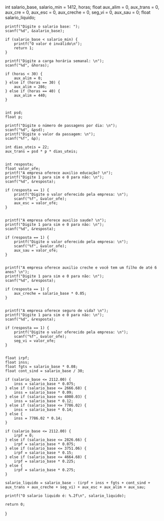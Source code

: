 int salario_base, salario_min = 1412, horas;
    float aux_alim = 0, aux_trans = 0, aux_cre = 0, aux_esc = 0, aux_creche = 0, seg_vi = 0, aux_sau = 0;
    float salario_liquido;

    printf("Digite o salario base: ");
    scanf("%d", &salario_base);

    if (salario_base < salario_min) {
        printf("O valor é inválido\n");
        return 1;
    }

    printf("Digite a carga horária semanal: \n");
    scanf("%d", &horas);

    if (horas < 30) {
        aux_alim = 0;
    } else if (horas == 30) {
        aux_alim = 286;
    } else if (horas == 40) {
        aux_alim = 440;
    }


    int psd;
    float p;

    printf("Digite o número de passagens por dia: \n");
    scanf("%d", &psd);
    printf("Digite o valor da passagem: \n");
    scanf("%f", &p);

    int dias_uteis = 22;
    aux_trans = psd * p * dias_uteis;

    
    int resposta;
    float valor_ofe;
    printf("A empresa oferece auxilio educação? \n");
    printf("Digite 1 para sim e 0 para não: \n");
    scanf("%d", &resposta);

    if (resposta == 1) {
        printf("Digite o valor oferecido pela empresa: \n");
        scanf("%f", &valor_ofe);
        aux_esc = valor_ofe;
    }

    
    printf("A empresa oferece auxilio saude? \n");
    printf("Digite 1 para sim e 0 para não: \n");
    scanf("%d", &resposta);

    if (resposta == 1) {
        printf("Digite o valor oferecido pela empresa: \n");
        scanf("%f", &valor_ofe);
        aux_sau = valor_ofe;
    }

   
    printf("A empresa oferece auxilio creche e você tem um filho de até 6 anos? \n");
    printf("Digite 1 para sim e 0 para não: \n");
    scanf("%d", &resposta);

    if (resposta == 1) {
        aux_creche = salario_base * 0.05;
    }

   
    printf("A empresa oferece seguro de vida? \n");
    printf("Digite 1 para sim e 0 para não: \n");
    scanf("%d", &resposta);

    if (resposta == 1) {
        printf("Digite o valor oferecido pela empresa: \n");
        scanf("%f", &valor_ofe);
        seg_vi = valor_ofe;
    }

    
    float irpf;
    float inss;
    float fgts = salario_base * 0.08;
    float cont_sind = salario_base / 30; 

    if (salario_base <= 2112.00) {
        inss = salario_base * 0.075;
    } else if (salario_base <= 2666.68) {
        inss = salario_base * 0.09;
    } else if (salario_base <= 4000.03) {
        inss = salario_base * 0.12;
    } else if (salario_base <= 7786.02) {
        inss = salario_base * 0.14;
    } else {
        inss = 7786.02 * 0.14; 
    }

    if (salario_base <= 2112.00) {
        irpf = 0;
    } else if (salario_base <= 2826.66) {
        irpf = salario_base * 0.075;
    } else if (salario_base <= 3751.06) {
        irpf = salario_base * 0.15;
    } else if (salario_base <= 4664.68) {
        irpf = salario_base * 0.225;
    } else {
        irpf = salario_base * 0.275;
    }

    salario_liquido = salario_base - (irpf + inss + fgts + cont_sind + aux_trans + aux_creche + seg_vi) + aux_esc + aux_alim + aux_sau;

    printf("O salario liquido é: %.2f\n", salario_liquido);

    return 0;
}
